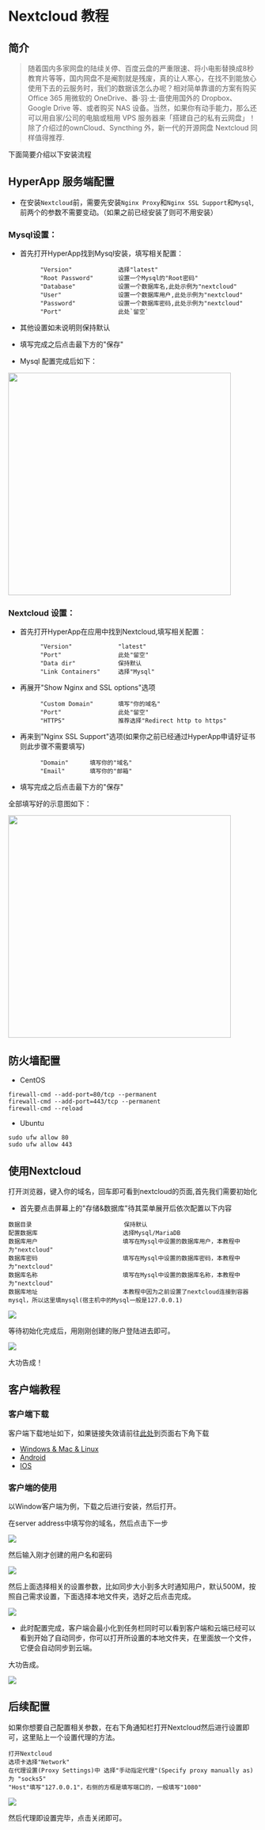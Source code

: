 # Nextcloud 教程

## 简介 

>随着国内多家网盘的陆续关停、百度云盘的严重限速、将小电影替换成8秒教育片等等，国内网盘不是阉割就是残废，真的让人寒心，在找不到能放心使用下去的云服务时，我们的数据该怎么办呢？相对简单靠谱的方案有购买 Office 365 用微软的 OneDrive、番·羽·土·啬使用国外的 Dropbox、Google Drive 等、或者购买 NAS 设备。当然，如果你有动手能力，那么还可以用自家/公司的电脑或租用 VPS 服务器来「搭建自己的私有云网盘」！除了介绍过的ownCloud、Syncthing 外，新一代的开源网盘 Nextcloud 同样值得推荐.

下面简要介绍以下安装流程

## HyperApp 服务端配置

- 在安装`Nextcloud`前，需要先安装`Nginx Proxy`和`Nginx SSL Support`和`Mysql`,前两个的参数不需要变动。（如果之前已经安装了则可不用安装）

### Mysql设置：

- 首先打开HyperApp找到Mysql安装，填写相关配置：

```
         "Version"             选择"latest"
         "Root Password"       设置一个Mysql的"Root密码"
         "Database"            设置一个数据库名,此处示例为"nextcloud"
         "User"                设置一个数据库用户,此处示例为"nextcloud"
         "Password"            设置一个数据库密码,此处示例为"nextcloud"
         "Port"                此处`留空`
```

- 其他设置如未说明则保持默认

- 填写完成之后点击最下方的"保存"

- Mysql 配置完成后如下：

<img src="./images/nextcloud-1.PNG" width="450" />

### Nextcloud 设置：

- 首先打开HyperApp在应用中找到Nextcloud,填写相关配置：

```
         "Version"             "latest"
         "Port"                此处"留空"
         "Data dir"            保持默认
         "Link Containers"     选择"Mysql"
```

- 再展开"Show Nginx and SSL options"选项

```
         "Custom Domain"       填写"你的域名"
         "Port"                此处"留空"
         "HTTPS"               推荐选择"Redirect http to https"
```

- 再来到"Nginx SSL Support"选项(如果你之前已经通过HyperApp申请好证书则此步骤不需要填写)

```
         "Domain"      填写你的"域名"
         "Email"       填写你的"邮箱"
```

- 填写完成之后点击最下方的"保存"

全部填写好的示意图如下：

<img src="./images/nextcloud-2.PNG" width="450" />

## 防火墙配置

- CentOS

```
firewall-cmd --add-port=80/tcp --permanent
firewall-cmd --add-port=443/tcp --permanent
firewall-cmd --reload
```

- Ubuntu

```
sudo ufw allow 80
sudo ufw allow 443
```


## 使用Nextcloud

打开浏览器，键入你的域名，回车即可看到nextcloud的页面,首先我们需要初始化

- 首先要点击屏幕上的"存储&数据库"待其菜单展开后依次配置以下内容

```
数据目录                          保持默认
配置数据库                        选择Mysql/MariaDB
数据库用户                        填写在Mysql中设置的数据库用户，本教程中为"nextcloud"
数据库密码                        填写在Mysql中设置的数据库密码，本教程中为"nextcloud"
数据库名称                        填写在Mysql中设置的数据库名称，本教程中为"nextcloud"
数据库地址                        本教程中因为之前设置了nextcloud连接到容器mysql，所以这里填mysql(宿主机中的Mysql一般是127.0.0.1)   

```

<img src="./images/nextcloud-3.PNG" align=center />

等待初始化完成后，用刚刚创建的账户登陆进去即可。

<img src="./images/nextcloud-4.PNG" align=center />

大功告成！

## 客户端教程

### 客户端下载

客户端下载地址如下，如果链接失效请前往[此处](https://nextcloud.com/install/)到页面右下角下载

- [Windows & Mac & Linux](https://nextcloud.com/install/#install-clients)
- [Android](https://play.google.com/store/apps/details?id=com.nextcloud.client)
- [IOS](https://itunes.apple.com/us/app/nextcloud/id1125420102?mt=8)

### 客户端的使用

以Window客户端为例，下载之后进行安装，然后打开。

在server address中填写你的域名，然后点击下一步

<img src="./images/nextcloud-5.PNG" align=center />

然后输入刚才创建的用户名和密码

<img src="./images/nextcloud-6.PNG" align=center />

然后上面选择相关的设置参数，比如同步大小到多大时通知用户，默认500M，按照自己需求设置，下面选择本地文件夹，选好之后点击完成。

<img src="./images/nextcloud-7.PNG" align=center />

- 此时配置完成，客户端会最小化到任务栏同时可以看到客户端和云端已经可以看到开始了自动同步，你可以打开所设置的本地文件夹，在里面放一个文件，它便会自动同步到云端。

大功告成。

<img src="./images/nextcloud-8.PNG" align=center />

## 后续配置

如果你想要自己配置相关参数，在右下角通知栏打开Nextcloud然后进行设置即可，这里贴上一个设置代理的方法。

```
打开Nextcloud
选项卡选择"Network"
在代理设置(Proxy Settings)中 选择"手动指定代理"(Specify proxy manually as)为 "socks5"
"Host"填写"127.0.0.1"，右侧的方框是填写端口的，一般填写"1080"
```
<img src="./images/nextcloud-9.PNG" align=center />

然后代理即设置完毕，点击关闭即可。


